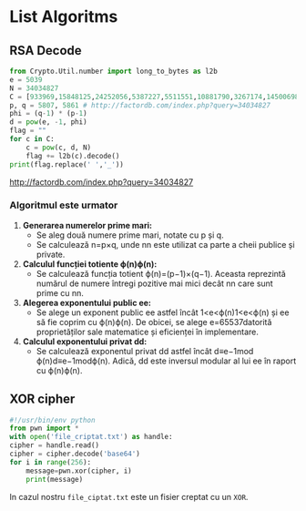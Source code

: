 # List Algoritms 

## RSA Decode
```python
from Crypto.Util.number import long_to_bytes as l2b
e = 5039
N = 34034827
C = [933969,15848125,24252056,5387227,5511551,10881790,3267174,14500698,28242580,933969,32093017,18035208,2594090,2594090,9122397,21290815,15930721,4502231,5173234,21290815,23241728,2594090,21290815,18035208,10891227,15930721,202434,202434,21290815,5511551,202434,4502231,5173234,25243036] # In cazul dat fiecare este un simbol criptat
p, q = 5807, 5861 # http://factordb.com/index.php?query=34034827
phi = (q-1) * (p-1)
d = pow(e, -1, phi)
flag = ""
for c in C:
	c = pow(c, d, N)
	flag += l2b(c).decode()
print(flag.replace(' ','_'))
```
http://factordb.com/index.php?query=34034827
### Algoritmul este urmator
1. **Generarea numerelor prime mari:**
    - Se aleg două numere prime mari, notate cu p și q.
    - Se calculează n=p×q, unde nn este utilizat ca parte a cheii publice și private.
2. **Calculul funcției totiente ϕ(n)ϕ(n):**
    - Se calculează funcția totient ϕ(n)=(p−1)×(q−1). Aceasta reprezintă numărul de numere întregi pozitive mai mici decât nn care sunt prime cu nn.
3. **Alegerea exponentului public ee:**
    - Se alege un exponent public ee astfel încât 1<e<ϕ(n)1<e<ϕ(n) și ee să fie coprim cu ϕ(n)ϕ(n). De obicei, se alege e=65537datorită proprietăților sale matematice și eficienței în implementare.
4. **Calculul exponentului privat dd:**
    - Se calculează exponentul privat dd astfel încât d≡e−1mod  ϕ(n)d≡e−1modϕ(n). Adică, dd este inversul modular al lui ee în raport cu ϕ(n)ϕ(n).
## XOR cipher
```python
#!/usr/bin/env python
from pwn import *
with open('file_criptat.txt') as handle:
cipher = handle.read()
cipher = cipher.decode('base64')
for i in range(256):
	message=pwn.xor(cipher, i)
	print(message)
```
In cazul nostru `file_ciptat.txt` este un fisier creptat cu un `XOR`.
